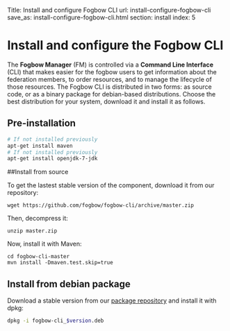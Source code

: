 Title: Install and configure Fogbow CLI
url: install-configure-fogbow-cli
save_as: install-configure-fogbow-cli.html
section: install
index: 5

Install and configure the Fogbow CLI
==========

The **Fogbow Manager** (FM) is controlled via a **Command Line Interface** (CLI) that makes easier for the fogbow users to get information about the federation members, to order resources, and to manage the lifecycle of those resources. The Fogbow CLI is distributed in two forms: as source code, or as a binary package for debian-based distributions. Choose the best distribution for your system, download it and install it as follows.

## Pre-installation 

```bash
# If not installed previously
apt-get install maven
# If not installed previously
apt-get install openjdk-7-jdk
```
##Install from source

To get the lastest stable version of the component, download it from our repository:
```shell
wget https://github.com/fogbow/fogbow-cli/archive/master.zip
``` 

Then, decompress it:
```shell
unzip master.zip
```

Now, install it with Maven:
```
cd fogbow-cli-master
mvn install -Dmaven.test.skip=true
```

## Install from debian package

Download a stable version from our <a href="http://downloads.fogbowcloud.org/stable/debian/">package repository</a> and install it with dpkg:

```bash
dpkg -i fogbow-cli_$version.deb
```
